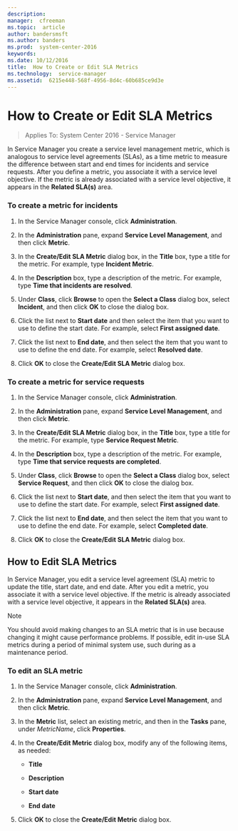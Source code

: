 ```yaml
---
description:  
manager:  cfreeman
ms.topic:  article
author: bandersmsft
ms.author: banders
ms.prod:  system-center-2016
keywords:  
ms.date: 10/12/2016
title:  How to Create or Edit SLA Metrics
ms.technology:  service-manager
ms.assetid:  6215e448-568f-4956-8d4c-60b685ce9d3e
---
```


# How to Create or Edit SLA Metrics

>Applies To: System Center 2016 - Service Manager

In Service Manager you create a service level management metric, which is analogous to service level agreements (SLAs), as a time metric to measure the difference between start and end times for incidents and service requests. After you define a metric, you associate it with a service level objective. If the metric is already associated with a service level objective, it appears in the **Related SLA(s)** area.

### To create a metric for incidents

1.  In the Service Manager console, click **Administration**.

2.  In the **Administration** pane, expand **Service Level Management**, and then click **Metric**.

3.  In the **Create/Edit SLA Metric** dialog box, in the **Title** box, type a title for the metric. For example, type **Incident Metric**.

4.  In the **Description** box, type a description of the metric. For example, type **Time that incidents are resolved**.

5.  Under **Class**, click **Browse** to open the **Select a Class** dialog box, select **Incident**, and then click **OK** to close the dialog box.

6.  Click the list next to **Start date** and then select the item that you want to use to define the start date. For example, select **First assigned date**.

7.  Click the list next to **End date**, and then select the item that you want to use to define the end date. For example, select **Resolved date**.

8.  Click **OK** to close the **Create/Edit SLA Metric** dialog box.

### To create a metric for service requests

1.  In the Service Manager console, click **Administration**.

2.  In the **Administration** pane, expand **Service Level Management**, and then click **Metric**.

3.  In the **Create/Edit SLA Metric** dialog box, in the **Title** box, type a title for the metric. For example, type **Service Request Metric**.

4.  In the **Description** box, type a description of the metric. For example, type **Time that service requests are completed**.

5.  Under **Class**, click **Browse** to open the **Select a Class** dialog box, select **Service Request**, and then click **OK** to close the dialog box.

6.  Click the list next to **Start date**, and then select the item that you want to use to define the start date. For example, select **First assigned date**.

7.  Click the list next to **End date**, and then select the item that you want to use to define the end date. For example, select **Completed date**.

8.  Click **OK** to close the **Create/Edit SLA Metric** dialog box.

## How to Edit SLA Metrics

In Service Manager, you edit a service level agreement (SLA) metric to update the title, start date, and end date. After you edit a metric, you associate it with a service level objective. If the metric is already associated with a service level objective, it appears in the **Related SLA(s)** area.

> [!NOTE]
> You should avoid making changes to an SLA metric that is in use because changing it might cause performance problems. If possible, edit in-use SLA metrics during a period of minimal system use, such during as a maintenance period.

### To edit an SLA metric

1.  In the Service Manager console, click **Administration**.

2.  In the **Administration** pane, expand **Service Level Management**, and then click **Metric**.

3.  In the **Metric** list, select an existing metric, and then in the **Tasks** pane, under *MetricName*, click **Properties**.

4.  In the **Create/Edit Metric** dialog box, modify any of the following items, as needed:

    -   **Title**

    -   **Description**

    -   **Start date**

    -   **End date**

5.  Click **OK** to close the **Create/Edit Metric** dialog box.
